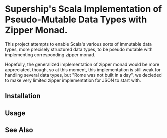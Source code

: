# Supership's Scala Implementation of Pseudo-Mutable Data Types with Zipper Monad.

This project attempts to enable Scala's various sorts of immutable data types, more precisely structured data types, to be pseudo mutable with implementing corresponding zipper monad.

Hopefully, the generalized implementation of zipper monad would be more appreciated, though, so at this moment, this implementation is still weak for handling several data types, but "Rome was not built in a day", we decieded to make very limited zipper implementation for JSON to start with.

## Installation

## Usage

## See Also